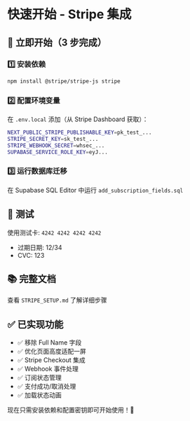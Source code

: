 # 快速开始 - Stripe 集成

## 🚀 立即开始（3 步完成）

### 1️⃣ 安装依赖
```bash
npm install @stripe/stripe-js stripe
```

### 2️⃣ 配置环境变量

在 `.env.local` 添加（从 Stripe Dashboard 获取）：
```bash
NEXT_PUBLIC_STRIPE_PUBLISHABLE_KEY=pk_test_...
STRIPE_SECRET_KEY=sk_test_...
STRIPE_WEBHOOK_SECRET=whsec_...
SUPABASE_SERVICE_ROLE_KEY=eyJ...
```

### 3️⃣ 运行数据库迁移

在 Supabase SQL Editor 中运行 `add_subscription_fields.sql`

## 🧪 测试

使用测试卡: `4242 4242 4242 4242`
- 过期日期: 12/34
- CVC: 123

## 📚 完整文档

查看 `STRIPE_SETUP.md` 了解详细步骤

## ✅ 已实现功能

- ✅ 移除 Full Name 字段
- ✅ 优化页面高度适配一屏
- ✅ Stripe Checkout 集成
- ✅ Webhook 事件处理
- ✅ 订阅状态管理
- ✅ 支付成功/取消处理
- ✅ 加载状态动画

现在只需安装依赖和配置密钥即可开始使用！🎉
